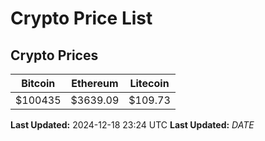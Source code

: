 # Crypto Price List

## Crypto Prices
| Bitcoin | Ethereum | Litecoin |
| ------- | -------- | -------- |
| $100435 | $3639.09 | $109.73 |
**Last Updated:** 2024-12-18 23:24 UTC
**Last Updated:** $DATE$
